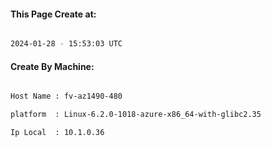 
   
#### This Page Create at:

```bash

2024-01-28 - 15:53:03 UTC

```

#### Create By Machine:

```bash

Host Name : fv-az1490-480

platform  : Linux-6.2.0-1018-azure-x86_64-with-glibc2.35

Ip Local  : 10.1.0.36

```

